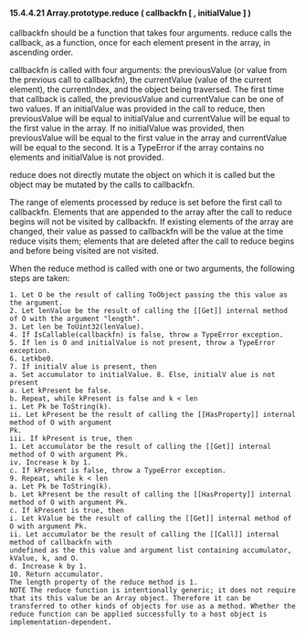 #### 15.4.4.21 Array.prototype.reduce ( callbackfn [ , initialValue ] )

callbackfn should be a function that takes four arguments. reduce calls the callback, as a function, once for each element present in the array, in ascending order.

callbackfn is called with four arguments: the previousValue (or value from the previous call to callbackfn), the currentValue (value of the current element), the currentIndex, and the object being traversed. The first time that callback is called, the previousValue and currentValue can be one of two values. If an initialValue was provided in the call to reduce, then previousValue will be equal to initialValue and currentValue will be equal to the first value in the array. If no initialValue was provided, then previousValue will be equal to the first value in the array and currentValue will be equal to the second. It is a TypeError if the array contains no elements and initialValue is not provided.

reduce does not directly mutate the object on which it is called but the object may be mutated by the calls to callbackfn.

The range of elements processed by reduce is set before the first call to callbackfn. Elements that are appended to the array after the call to reduce begins will not be visited by callbackfn. If existing elements of the array are changed, their value as passed to callbackfn will be the value at the time reduce visits them; elements that are deleted after the call to reduce begins and before being visited are not visited.

When the reduce method is called with one or two arguments, the following steps are taken:

```
1. Let O be the result of calling ToObject passing the this value as the argument.
2. Let lenValue be the result of calling the [[Get]] internal method of O with the argument "length".
3. Let len be ToUint32(lenValue).
4. If IsCallable(callbackfn) is false, throw a TypeError exception.
5. If len is 0 and initialValue is not present, throw a TypeError exception.
6. Letkbe0.
7. If initialV alue is present, then
a. Set accumulator to initialValue. 8. Else, initialV alue is not present
a. Let kPresent be false.
b. Repeat, while kPresent is false and k < len
i. Let Pk be ToString(k).
ii. Let kPresent be the result of calling the [[HasProperty]] internal method of O with argument
Pk.
iii. If kPresent is true, then
1. Let accumulator be the result of calling the [[Get]] internal method of O with argument Pk.
iv. Increase k by 1.
c. If kPresent is false, throw a TypeError exception.
9. Repeat, while k < len
a. Let Pk be ToString(k).
b. Let kPresent be the result of calling the [[HasProperty]] internal method of O with argument Pk.
c. If kPresent is true, then
i. Let kValue be the result of calling the [[Get]] internal method of O with argument Pk.
ii. Let accumulator be the result of calling the [[Call]] internal method of callbackfn with
undefined as the this value and argument list containing accumulator, kValue, k, and O.
d. Increase k by 1.
10. Return accumulator.
The length property of the reduce method is 1.
NOTE The reduce function is intentionally generic; it does not require that its this value be an Array object. Therefore it can be transferred to other kinds of objects for use as a method. Whether the reduce function can be applied successfully to a host object is implementation-dependent.
```